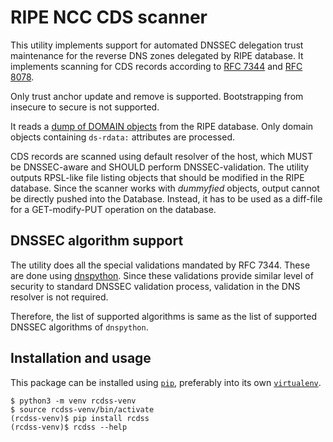 RIPE NCC CDS scanner
====================

This utility implements support for automated DNSSEC delegation
trust maintenance for the reverse DNS zones delegated by RIPE database.
It implements scanning for CDS records according to [RFC
7344](https://tools.ietf.org/html/rfc7344) and [RFC
8078](https://tools.ietf.org/html/rfc8078).

Only trust anchor update and remove is supported. Bootstrapping from
insecure to secure is not supported.

It reads a [dump of DOMAIN objects](https://ftp.ripe.net/ripe/dbase/split/ripe.db.domain.gz) from the RIPE database. Only domain objects
containing `ds-rdata:` attributes are processed.

CDS records are scanned using default resolver of the host, which MUST be
DNSSEC-aware and SHOULD perform DNSSEC-validation. The utility outputs RPSL-like
file listing objects that should be modified in the RIPE database. Since the
scanner works with *dummyfied* objects, output cannot be directly pushed into
the Database.  Instead, it has to be used as a diff-file for a GET-modify-PUT
operation on the database.

DNSSEC algorithm support
------------------------

The utility does all the special validations mandated by RFC 7344. These are
done using [dnspython](https://www.dnspython.org/). Since these validations
provide similar level of security to standard DNSSEC validation process,
validation in the DNS resolver is not required.

Therefore, the list of supported algorithms is same as the list of supported
DNSSEC algorithms of `dnspython`.

Installation and usage
----------------------

This package can be installed using [`pip`](https://pypi.org/project/pip/),
preferably into its own
[`virtualenv`](https://docs.python.org/3/tutorial/venv.html).

    $ python3 -m venv rcdss-venv
    $ source rcdss-venv/bin/activate
    (rcdss-venv)$ pip install rcdss
    (rcdss-venv)$ rcdss --help
